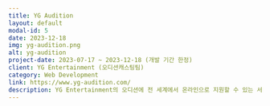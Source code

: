 ```yaml
---
title: YG Audition
layout: default
modal-id: 5
date: 2023-12-18
img: yg-audition.png
alt: yg-audition
project-date: 2023-07-17 ~ 2023-12-18 (개발 기간 한정)
client: YG Entertainment (오디션캐스팅팀)
category: Web Development
link: https://www.yg-audition.com/
description: YG Entertainment의 오디션에 전 세계에서 온라인으로 지원할 수 있는 서비스 사이트(대외용, PV 및 지원자수는 대외비)와, 오디션 담당 부서 직원들이 서비스 페이지 및 지원자 관리를 진행할 수 있는 관리자 사이트(사내용)를 동시에 개발하였습니다.<br><a href="https://www.notion.so/spacekay/YG-AUDITION-0fd47bd3e5fd4554bf33bb2e636185c1?pvs=4">상세 설명 보기</a>
---
```

